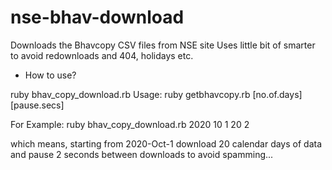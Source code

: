 # nse-bhav-download

Downloads the Bhavcopy CSV files from NSE site
Uses little bit of smarter to avoid redownloads and 404, holidays etc.

* How to use?

ruby bhav_copy_download.rb
Usage: ruby getbhavcopy.rb <year> <month> <day> [no.of.days] [pause.secs]

For Example:
ruby bhav_copy_download.rb 2020 10 1 20 2

which means, starting from 2020-Oct-1 download 20 calendar days of data and pause 2 seconds between downloads to avoid spamming...


